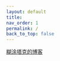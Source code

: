 ```yaml
---
layout: default
title: 
nav_order: 1
permalink: /
back_to_top: false
---
```


[糊涂塔克的博客](https://git.lxf.science/blog)
